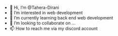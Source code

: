 - 👋 Hi, I’m @Tahera-Dirani
- 👀 I’m interested in web development 
- 🌱 I’m currently learning back end web development
- 💞️ I’m looking to collaborate on ...
- 📫 How to reach me via my discord account

<!---
Tahera-Dirani/Tahera-Dirani is a ✨ special ✨ repository because its `README.md` (this file) appears on your GitHub profile.
You can click the Preview link to take a look at your changes.
--->
